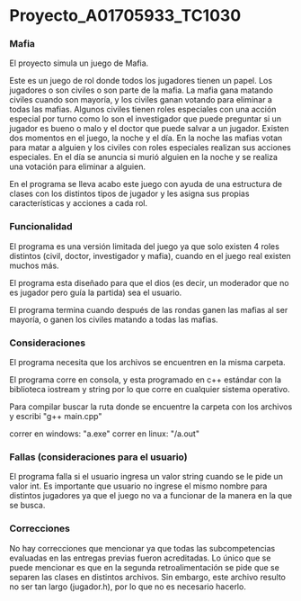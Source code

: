 # Proyecto_A01705933_TC1030
### Mafia 
El proyecto simula un juego de Mafia. 

Este es un juego de rol donde todos los jugadores tienen un papel. Los jugadores o son civiles o son parte de la mafia. La mafia gana matando civiles cuando son mayoría, y los civiles ganan votando para eliminar a todas las mafias. Algunos civiles tienen roles especiales con una acción especial por turno como lo son el investigador que puede preguntar si un jugador es bueno o malo y el doctor que puede salvar a un jugador. Existen dos momentos en el juego, la noche y el día. En la noche las mafias votan para matar a alguien y los civiles con roles especiales realizan sus acciones especiales. En el día se anuncia si murió alguien en la noche y se realiza una votación para eliminar a alguien. 

En el programa se lleva acabo este juego con ayuda de una estructura de clases con los distintos tipos de jugador y les asigna sus propias características y acciones a cada rol.

### Funcionalidad
El programa es una versión limitada del juego ya que solo existen 4 roles distintos (civil, doctor, investigador y mafia), cuando en el juego real existen muchos más. 

El programa esta diseñado para que el dios (es decir, un moderador que no es jugador pero guía la partida) sea el usuario. 

El programa termina cuando después de las rondas ganen las mafias al ser mayoría, o ganen los civiles matando a todas las mafias. 

### Consideraciones 
El programa necesita que los archivos se encuentren en la misma carpeta. 

El programa corre en consola, y esta programado en c++ estándar con la biblioteca iostream y string por lo que corre en cualquier sistema operativo.

Para compilar buscar la ruta donde se encuentre la carpeta con los archivos y escribi "g++ main.cpp"

correr en windows: "a.exe"
correr en linux: "/a.out"

### Fallas (consideraciones para el usuario) 
El programa falla si el usuario ingresa un valor string cuando se le pide un valor int. 
Es importante que usuario no ingrese el mismo nombre para distintos jugadores ya que el juego no va a funcionar de la manera en la que se busca. 

### Correcciones

No hay correcciones que mencionar ya que todas las subcompetencias evaluadas en las entregas previas fueron acreditadas. 
Lo único que se puede mencionar es que en la segunda retroalimentación se pide que se separen las clases en distintos archivos. Sin embargo, este archivo resulto no ser tan largo (jugador.h), por lo que no es necesario hacerlo. 


